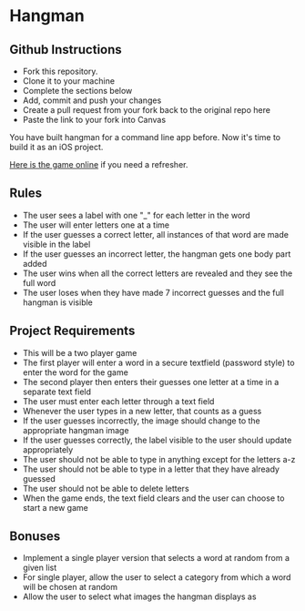 # Hangman

## Github Instructions
- Fork this repository.
- Clone it to your machine
- Complete the sections below
- Add, commit and push your changes
- Create a pull request from your fork back to the original repo here
- Paste the link to your fork into Canvas

You have built hangman for a command line app before.  Now it's time to build it as an iOS project.

[Here is the game online](http://www.playhangman.com/PH.asp?g=SCRABBLE7) if you need a refresher.

## Rules

- The user sees a label with one "_" for each letter in the word
- The user will enter letters one at a time
- If the user guesses a correct letter, all instances of that word are made visible in the label
- If the user guesses an incorrect letter, the hangman gets one body part added
- The user wins when all the correct letters are revealed and they see the full word
- The user loses when they have made 7 incorrect guesses and the full hangman is visible

## Project Requirements

- This will be a two player game
- The first player will enter a word in a secure textfield (password style) to enter the word for the game
- The second player then enters their guesses one letter at a time in a separate text field
- The user must enter each letter through a text field
- Whenever the user types in a new letter, that counts as a guess
- If the user guesses incorrectly, the image should change to the appropriate hangman image
- If the user guesses correctly, the label visible to the user should update appropriately
- The user should not be able to type in anything except for the letters a-z
- The user should not be able to type in a letter that they have already guessed
- The user should not be able to delete letters
- When the game ends, the text field clears and the user can choose to start a new game

## Bonuses

- Implement a single player version that selects a word at random from a given list
- For single player, allow the user to select a category from which a word will be chosen at random
- Allow the user to select what images the hangman displays as

